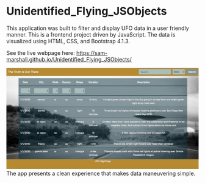 # Unidentified_Flying_JSObjects

This application was built to filter and display UFO data in a user friendly manner. This is a frontend project driven by JavaScript. The data is visualized using HTML, CSS, and Bootstrap 4.1.3.

See the live webpage here: https://sam-marshall.github.io/Unidentified_Flying_JSObjects/

![UFO App](https://github.com/Sam-Marshall/Unidentified_Flying_JSObjects/blob/master/static/images/UFO_View.jpeg)
The app presents a clean experience that makes data maneuvering simple.

